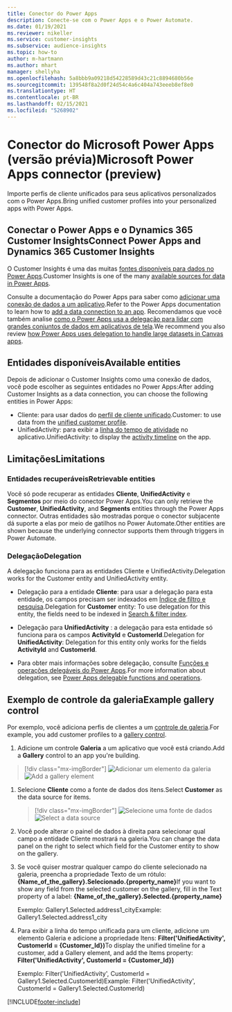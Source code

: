 ```yaml
---
title: Conector do Power Apps
description: Conecte-se com o Power Apps e o Power Automate.
ms.date: 01/19/2021
ms.reviewer: nikeller
ms.service: customer-insights
ms.subservice: audience-insights
ms.topic: how-to
author: m-hartmann
ms.author: mhart
manager: shellyha
ms.openlocfilehash: 5a8bbb9a09218d54228589d43c21c8894680b56e
ms.sourcegitcommit: 139548f8a2d0f24d54c4a6c404a743eeeb8ef8e0
ms.translationtype: HT
ms.contentlocale: pt-BR
ms.lasthandoff: 02/15/2021
ms.locfileid: "5268902"
---
```

# <a name="microsoft-power-apps-connector-preview"></a><span data-ttu-id="95169-103">Conector do Microsoft Power Apps (versão prévia)</span><span class="sxs-lookup"><span data-stu-id="95169-103">Microsoft Power Apps connector (preview)</span></span>

<span data-ttu-id="95169-104">Importe perfis de cliente unificados para seus aplicativos personalizados com o Power Apps.</span><span class="sxs-lookup"><span data-stu-id="95169-104">Bring unified customer profiles into your personalized apps with Power Apps.</span></span>

## <a name="connect-power-apps-and-dynamics-365-customer-insights"></a><span data-ttu-id="95169-105">Conectar o Power Apps e o Dynamics 365 Customer Insights</span><span class="sxs-lookup"><span data-stu-id="95169-105">Connect Power Apps and Dynamics 365 Customer Insights</span></span>

<span data-ttu-id="95169-106">O Customer Insights é uma das muitas [fontes disponíveis para dados no Power Apps](https://docs.microsoft.com/powerapps/maker/canvas-apps/working-with-data-sources).</span><span class="sxs-lookup"><span data-stu-id="95169-106">Customer Insights is one of the many [available sources for data in Power Apps](https://docs.microsoft.com/powerapps/maker/canvas-apps/working-with-data-sources).</span></span>

<span data-ttu-id="95169-107">Consulte a documentação do Power Apps para saber como [adicionar uma conexão de dados a um aplicativo](https://docs.microsoft.com/powerapps/maker/canvas-apps/add-data-connection).</span><span class="sxs-lookup"><span data-stu-id="95169-107">Refer to the Power Apps documentation to learn how to [add a data connection to an app](https://docs.microsoft.com/powerapps/maker/canvas-apps/add-data-connection).</span></span> <span data-ttu-id="95169-108">Recomendamos que você também analise [como o Power Apps usa a delegação para lidar com grandes conjuntos de dados em aplicativos de tela](https://docs.microsoft.com/powerapps/maker/canvas-apps/delegation-overview).</span><span class="sxs-lookup"><span data-stu-id="95169-108">We recommend you also review [how Power Apps uses delegation to handle large datasets in Canvas apps](https://docs.microsoft.com/powerapps/maker/canvas-apps/delegation-overview).</span></span>

## <a name="available-entities"></a><span data-ttu-id="95169-109">Entidades disponíveis</span><span class="sxs-lookup"><span data-stu-id="95169-109">Available entities</span></span>

<span data-ttu-id="95169-110">Depois de adicionar o Customer Insights como uma conexão de dados, você pode escolher as seguintes entidades no Power Apps:</span><span class="sxs-lookup"><span data-stu-id="95169-110">After adding Customer Insights as a data connection, you can choose the following entities in Power Apps:</span></span>

- <span data-ttu-id="95169-111">Cliente: para usar dados do [perfil de cliente unificado](customer-profiles.md).</span><span class="sxs-lookup"><span data-stu-id="95169-111">Customer: to use data from the [unified customer profile](customer-profiles.md).</span></span>
- <span data-ttu-id="95169-112">UnifiedActivity: para exibir a [linha do tempo de atividade](activities.md) no aplicativo.</span><span class="sxs-lookup"><span data-stu-id="95169-112">UnifiedActivity: to display the [activity timeline](activities.md) on the app.</span></span>

## <a name="limitations"></a><span data-ttu-id="95169-113">Limitações</span><span class="sxs-lookup"><span data-stu-id="95169-113">Limitations</span></span>

### <a name="retrievable-entities"></a><span data-ttu-id="95169-114">Entidades recuperáveis</span><span class="sxs-lookup"><span data-stu-id="95169-114">Retrievable entities</span></span>

<span data-ttu-id="95169-115">Você só pode recuperar as entidades **Cliente**, **UnifiedActivity** e **Segmentos** por meio do conector Power Apps.</span><span class="sxs-lookup"><span data-stu-id="95169-115">You can only retrieve the **Customer**, **UnifiedActivity**, and **Segments** entities through the Power Apps connector.</span></span> <span data-ttu-id="95169-116">Outras entidades são mostradas porque o conector subjacente dá suporte a elas por meio de gatilhos no Power Automate.</span><span class="sxs-lookup"><span data-stu-id="95169-116">Other entities are shown because the underlying connector supports them through triggers in Power Automate.</span></span>  

### <a name="delegation"></a><span data-ttu-id="95169-117">Delegação</span><span class="sxs-lookup"><span data-stu-id="95169-117">Delegation</span></span>

<span data-ttu-id="95169-118">A delegação funciona para as entidades Cliente e UnifiedActivity.</span><span class="sxs-lookup"><span data-stu-id="95169-118">Delegation works for the Customer entity and UnifiedActivity entity.</span></span> 

- <span data-ttu-id="95169-119">Delegação para a entidade **Cliente**: para usar a delegação para esta entidade, os campos precisam ser indexados em [Índice de filtro e pesquisa](search-filter-index.md).</span><span class="sxs-lookup"><span data-stu-id="95169-119">Delegation for **Customer** entity: To use delegation for this entity, the fields need to be indexed in [Search & filter index](search-filter-index.md).</span></span>  

- <span data-ttu-id="95169-120">Delegação para **UnifiedActivity** : a delegação para esta entidade só funciona para os campos **ActivityId** e **CustomerId**.</span><span class="sxs-lookup"><span data-stu-id="95169-120">Delegation for **UnifiedActivity**: Delegation for this entity only works for the fields **ActivityId** and **CustomerId**.</span></span>  

- <span data-ttu-id="95169-121">Para obter mais informações sobre delegação, consulte [Funções e operações delegáveis do Power Apps](https://docs.microsoft.com/connectors/commondataservice/#power-apps-delegable-functions-and-operations-for-the-cds-for-apps).</span><span class="sxs-lookup"><span data-stu-id="95169-121">For more information about delegation, see [Power Apps delegable functions and operations](https://docs.microsoft.com/connectors/commondataservice/#power-apps-delegable-functions-and-operations-for-the-cds-for-apps).</span></span> 

## <a name="example-gallery-control"></a><span data-ttu-id="95169-122">Exemplo de controle da galeria</span><span class="sxs-lookup"><span data-stu-id="95169-122">Example gallery control</span></span>

<span data-ttu-id="95169-123">Por exemplo, você adiciona perfis de clientes a um [controle de galeria](https://docs.microsoft.com/powerapps/maker/canvas-apps/add-gallery).</span><span class="sxs-lookup"><span data-stu-id="95169-123">For example, you add customer profiles to a [gallery control](https://docs.microsoft.com/powerapps/maker/canvas-apps/add-gallery).</span></span>

1. <span data-ttu-id="95169-124">Adicione um controle **Galeria** a um aplicativo que você está criando.</span><span class="sxs-lookup"><span data-stu-id="95169-124">Add a **Gallery** control to an app you're building.</span></span>

> [!div class="mx-imgBorder"]
> <span data-ttu-id="95169-125">![Adicionar um elemento da galeria](media/connector-powerapps9.png "Adicione um elemento da galeria")</span><span class="sxs-lookup"><span data-stu-id="95169-125">![Add a gallery element](media/connector-powerapps9.png "Add a gallery element")</span></span>

1. <span data-ttu-id="95169-126">Selecione **Cliente** como a fonte de dados dos itens.</span><span class="sxs-lookup"><span data-stu-id="95169-126">Select **Customer** as the data source for items.</span></span>

    > [!div class="mx-imgBorder"]
    > <span data-ttu-id="95169-127">![Selecione uma fonte de dados](media/choose-datasource-powerapps.png "Selecione uma fonte de dados")</span><span class="sxs-lookup"><span data-stu-id="95169-127">![Select a data source](media/choose-datasource-powerapps.png "Select a data source")</span></span>

1. <span data-ttu-id="95169-128">Você pode alterar o painel de dados à direita para selecionar qual campo a entidade Cliente mostrará na galeria.</span><span class="sxs-lookup"><span data-stu-id="95169-128">You can change the data panel on the right to select which field for the Customer entity to show on the gallery.</span></span>

1. <span data-ttu-id="95169-129">Se você quiser mostrar qualquer campo do cliente selecionado na galeria, preencha a propriedade Texto de um rótulo: **{Name_of_the_gallery}.Selecionado.{property_name}**</span><span class="sxs-lookup"><span data-stu-id="95169-129">If you want to show any field from the selected customer on the gallery, fill in the Text property of a label:  **{Name_of_the_gallery}.Selected.{property_name}**</span></span>

    <span data-ttu-id="95169-130">Exemplo: Gallery1.Selected.address1_city</span><span class="sxs-lookup"><span data-stu-id="95169-130">Example: Gallery1.Selected.address1_city</span></span>

1. <span data-ttu-id="95169-131">Para exibir a linha do tempo unificada para um cliente, adicione um elemento Galeria e adicione a propriedade Itens: **Filter('UnifiedActivity', CustomerId = {Customer_Id})**</span><span class="sxs-lookup"><span data-stu-id="95169-131">To display the unified timeline for a customer, add a Gallery element, and add the Items property: **Filter('UnifiedActivity', CustomerId = {Customer_Id})**</span></span>

    <span data-ttu-id="95169-132">Exemplo: Filter('UnifiedActivity', CustomerId = Gallery1.Selected.CustomerId)</span><span class="sxs-lookup"><span data-stu-id="95169-132">Example: Filter('UnifiedActivity', CustomerId = Gallery1.Selected.CustomerId)</span></span>


[!INCLUDE[footer-include](../includes/footer-banner.md)]
